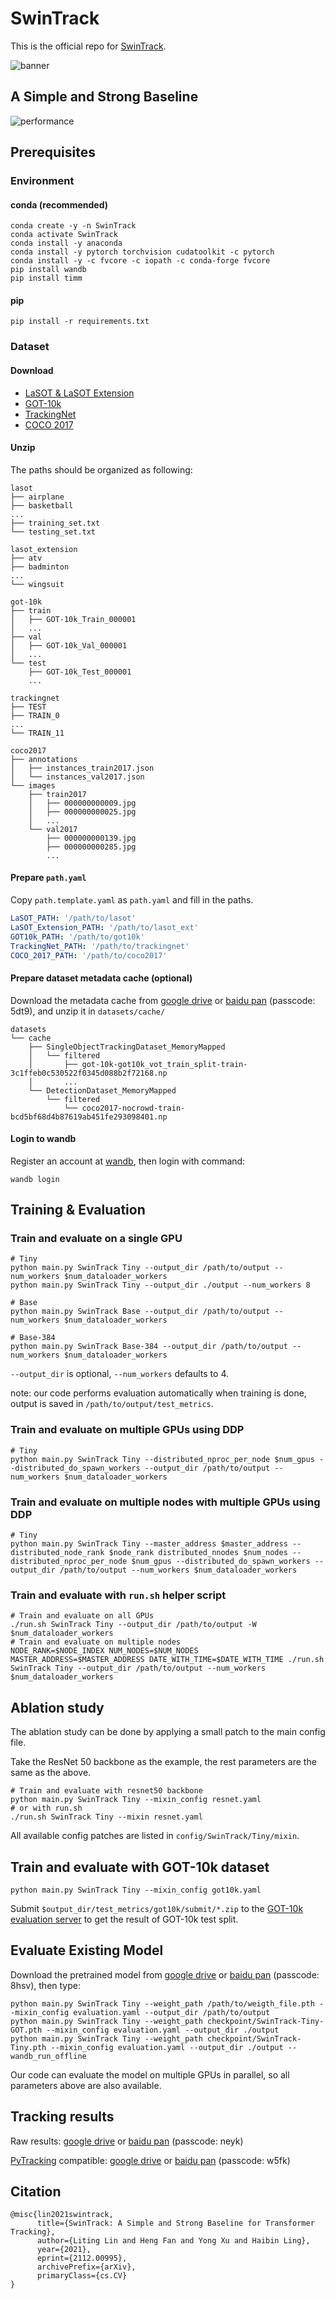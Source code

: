 # SwinTrack

This is the official repo for [SwinTrack](https://arxiv.org/abs/2112.00995).

![banner](https://raw.githubusercontent.com/wiki/LitingLin/SwinTrack/images/banner.svg)
## A Simple and Strong Baseline
![performance](https://raw.githubusercontent.com/wiki/LitingLin/SwinTrack/images/perf_efficiency_plot.svg)
## Prerequisites
### Environment
#### conda (recommended)
```shell
conda create -y -n SwinTrack
conda activate SwinTrack
conda install -y anaconda
conda install -y pytorch torchvision cudatoolkit -c pytorch
conda install -y -c fvcore -c iopath -c conda-forge fvcore
pip install wandb
pip install timm
```
#### pip
```shell
pip install -r requirements.txt
```
### Dataset
#### Download
- [LaSOT & LaSOT Extension](https://github.com/HengLan/LaSOT_Evaluation_Toolkit)
- [GOT-10k](http://got-10k.aitestunion.com/downloads)
- [TrackingNet](https://github.com/SilvioGiancola/TrackingNet-devkit)
- [COCO 2017](https://cocodataset.org/#download)
#### Unzip
The paths should be organized as following:
```
lasot
├── airplane
├── basketball
...
├── training_set.txt
└── testing_set.txt

lasot_extension
├── atv
├── badminton
...
└── wingsuit

got-10k
├── train
│   ├── GOT-10k_Train_000001
│   ...
├── val
│   ├── GOT-10k_Val_000001
│   ...
└── test
    ├── GOT-10k_Test_000001
    ...
    
trackingnet
├── TEST
├── TRAIN_0
...
└── TRAIN_11

coco2017
├── annotations
│   ├── instances_train2017.json
│   └── instances_val2017.json
└── images
    ├── train2017
    │   ├── 000000000009.jpg
    │   ├── 000000000025.jpg
    │   ...
    └── val2017
        ├── 000000000139.jpg
        ├── 000000000285.jpg
        ...
```
#### Prepare ```path.yaml```
Copy ```path.template.yaml``` as ```path.yaml``` and fill in the paths.
```yaml
LaSOT_PATH: '/path/to/lasot'
LaSOT_Extension_PATH: '/path/to/lasot_ext'
GOT10k_PATH: '/path/to/got10k'
TrackingNet_PATH: '/path/to/trackingnet'
COCO_2017_PATH: '/path/to/coco2017'
```
#### Prepare dataset metadata cache (optional)
Download the metadata cache from [google drive](https://drive.google.com/file/d/12vO2B-eWzP0JAjKG-j4hY97Plx-jhz9C/view?usp=sharing) or [baidu pan](https://pan.baidu.com/s/1m8HoUUj04b-uw1ATHuXDHg) (passcode: 5dt9), and unzip it in ```datasets/cache/```
```
datasets
└── cache
    ├── SingleObjectTrackingDataset_MemoryMapped
    │   └── filtered
    │       ├── got-10k-got10k_vot_train_split-train-3c1ffeb0c530522f0345d088b2f72168.np
    │       ...
    └── DetectionDataset_MemoryMapped
        └── filtered
            └── coco2017-nocrowd-train-bcd5bf68d4b87619ab451fe293098401.np
```

#### Login to wandb
Register an account at [wandb](https://wandb.ai/), then login with command:
```shell
wandb login
```
## Training & Evaluation
### Train and evaluate on a single GPU
```shell
# Tiny
python main.py SwinTrack Tiny --output_dir /path/to/output --num_workers $num_dataloader_workers
python main.py SwinTrack Tiny --output_dir ./output --num_workers 8

# Base
python main.py SwinTrack Base --output_dir /path/to/output --num_workers $num_dataloader_workers

# Base-384
python main.py SwinTrack Base-384 --output_dir /path/to/output --num_workers $num_dataloader_workers
```
```--output_dir``` is optional, ```--num_workers``` defaults to 4.

note: our code performs evaluation automatically when training is done, output is saved in ```/path/to/output/test_metrics```.
### Train and evaluate on multiple GPUs using DDP
```shell
# Tiny
python main.py SwinTrack Tiny --distributed_nproc_per_node $num_gpus --distributed_do_spawn_workers --output_dir /path/to/output --num_workers $num_dataloader_workers
```
### Train and evaluate on multiple nodes with multiple GPUs using DDP
```shell
# Tiny
python main.py SwinTrack Tiny --master_address $master_address --distributed_node_rank $node_rank distributed_nnodes $num_nodes --distributed_nproc_per_node $num_gpus --distributed_do_spawn_workers --output_dir /path/to/output --num_workers $num_dataloader_workers 
```
### Train and evaluate with ```run.sh``` helper script
```shell
# Train and evaluate on all GPUs
./run.sh SwinTrack Tiny --output_dir /path/to/output -W $num_dataloader_workers
# Train and evaluate on multiple nodes
NODE_RANK=$NODE_INDEX NUM_NODES=$NUM_NODES MASTER_ADDRESS=$MASTER_ADDRESS DATE_WITH_TIME=$DATE_WITH_TIME ./run.sh SwinTrack Tiny --output_dir /path/to/output --num_workers $num_dataloader_workers 
```
## Ablation study
The ablation study can be done by applying a small patch to the main config file.

Take the ResNet 50 backbone as the example, the rest parameters are the same as the above.
```shell
# Train and evaluate with resnet50 backbone
python main.py SwinTrack Tiny --mixin_config resnet.yaml
# or with run.sh
./run.sh SwinTrack Tiny --mixin resnet.yaml
```
All available config patches are listed in ```config/SwinTrack/Tiny/mixin```.
## Train and evaluate with GOT-10k dataset
```shell
python main.py SwinTrack Tiny --mixin_config got10k.yaml
```
Submit ```$output_dir/test_metrics/got10k/submit/*.zip``` to the [GOT-10k evaluation server](http://got-10k.aitestunion.com/) to get the result of GOT-10k test split.


## Evaluate Existing Model
Download the pretrained model from [google drive](https://drive.google.com/drive/folders/1zPlgAs9D20g04_RWPPgTUg2j0C6A7adJ) or [baidu pan](https://pan.baidu.com/s/1CJ9laLTWMfa7HbleRGpwrw) (passcode: 8hsv), then type:
```shell
python main.py SwinTrack Tiny --weight_path /path/to/weigth_file.pth --mixin_config evaluation.yaml --output_dir /path/to/output
python main.py SwinTrack Tiny --weight_path checkpoint/SwinTrack-Tiny-GOT.pth --mixin_config evaluation.yaml --output_dir ./output
python main.py SwinTrack Tiny --weight_path checkpoint/SwinTrack-Tiny.pth --mixin_config evaluation.yaml --output_dir ./output --wandb_run_offline
```
Our code can evaluate the model on multiple GPUs in parallel, so all parameters above are also available.


## Tracking results
Raw results: [google drive](https://drive.google.com/file/d/1JOJY5F2JuYG0Z-uqcP6cNV4ESGs5ek6z/view?usp=sharing) or [baidu pan](https://pan.baidu.com/s/1EBu3gf6nJLidYcccOUOlMA) (passcode: neyk)

[PyTracking](https://github.com/visionml/pytracking) compatible: [google drive](https://drive.google.com/file/d/1zCzuXbT0Vdas52yuDRAZIJ-k4MmtUf1w/view?usp=sharing) or [baidu pan](https://pan.baidu.com/s/1JKPOoW9L5fh1ShWyswD3Eg) (passcode: w5fk)
## Citation
```
@misc{lin2021swintrack,
      title={SwinTrack: A Simple and Strong Baseline for Transformer Tracking}, 
      author={Liting Lin and Heng Fan and Yong Xu and Haibin Ling},
      year={2021},
      eprint={2112.00995},
      archivePrefix={arXiv},
      primaryClass={cs.CV}
}
```
